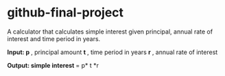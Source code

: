# github-final-project

A calculator that calculates simple interest given principal, annual rate of interest and time period in years.

<b> Input: </b>
 <b> p </b>, principal amount
 <b> t </b>, time period in years
 <b> r </b>, annual rate of interest

<b> Output: </b>
 <b> simple interest </b> = p* t *r
